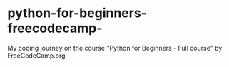 # python-for-beginners-freecodecamp-
My coding journey on the course "Python for Beginners - Full course" by FreeCodeCamp.org
